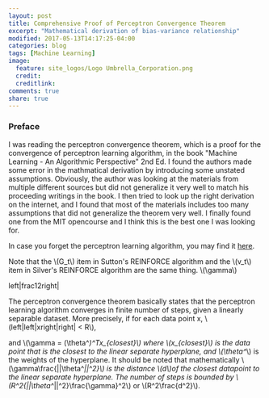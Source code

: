 ```yaml
---
layout: post
title: Comprehensive Proof of Perceptron Convergence Theorem
excerpt: "Mathematical derivation of bias-variance relationship"
modified: 2017-05-13T14:17:25-04:00
categories: blog
tags: [Machine Learning]
image:
  feature: site_logos/Logo Umbrella_Corporation.png
  credit: 
  creditlink: 
comments: true
share: true
---
```


### Preface

I was reading the perceptron convergence theorem, which is a proof for the convergence of perceptron learning algorithm, in the book "Machine Learning - An Algorithmic Perspective" 2nd Ed. I found the authors made some error in the mathmatical derivation by introducing some unstated assumptions. Obviously, the author was looking at the materials from multiple different sources but did not generalize it very well to match his proceeding writings in the book. I then tried to look up the right derivation on the internet, and I found that most of the materials includes too many assumptions that did not generalize the theorem very well. I finally found one from the MIT opencourse and I think this is the best one I was looking for.

In case you forget the perceptron learning algorithm, you may find it [here](/downloads/blog/2017-05-15-Perceptron-Convergence-Theorem/perceptron_learning_algorithm.pdf).


Note that the \\(G_t\\) item in Sutton's REINFORCE algorithm and the \\(v_t\\) item in Silver's REINFORCE algorithm are the same thing.
\\(\gamma\\)


left|frac12right|

The perceptron convergence theorem basically states that the perceptron learning algorithm converges in finite number of steps, given a linearly separable dataset. More precisely, if for each data point x, \\(left|left|xright|right| < R\\), 



and \\(\gamma = (\theta^*)^Tx_{closest}\\) where \\(x_{closest}\\) is the data point that is the closest to the linear separate hyperplane, and \\(\theta^*\\) is the weights of the hyperplane. It should be noted that mathematically \\(\gamma\frac{||\theta^*||^2}\\) is the distance \\(d\\)of the closest datapoint to the linear separate hyperplane. The number of steps is bounded by \\(R^2{||\theta^*||^2}\frac{\gamma}^2\\) or \\(R^2\frac{d^2}\\).


